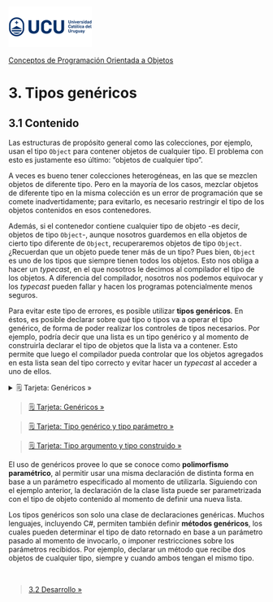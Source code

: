 ![UCU](../../Assets/logo-ucu.png)

[Conceptos de Programación Orientada a Objetos](../../)


# 3. Tipos genéricos

## 3.1 Contenido

Las estructuras de propósito general como las colecciones, por ejemplo, usan el tipo `Object` para contener objetos de cualquier tipo. El problema con esto es justamente eso último: “objetos de cualquier tipo”.

A veces es bueno tener colecciones heterogéneas, en las que se mezclen objetos de diferente tipo. Pero en la mayoría de los casos, mezclar objetos de diferente tipo en la misma colección es un error de programación que se comete inadvertidamente; para evitarlo, es necesario restringir el tipo de los objetos contenidos en esos contenedores.

Además, si el contenedor contiene cualquier tipo de objeto -es decir, objetos de tipo `Object`-, aunque nosotros guardemos en ella objetos de cierto tipo diferente de `Object`, recuperaremos objetos de tipo `Object`. ¿Recuerdan que un objeto puede tener más de un tipo? Pues bien, `Object` es uno de los tipos que siempre tienen todos los objetos. Esto nos obliga a hacer un _typecast_, en el que nosotros le decimos al compilador el tipo de los objetos. A diferencia del compilador, nosotros nos podemos equivocar y los _typecast_ pueden fallar y hacen los programas potencialmente menos seguros.

Para evitar este tipo de errores, es posible utilizar **tipos genéricos**. En éstos, es posible declarar sobre qué tipo o tipos va a operar el tipo genérico, de forma de poder realizar los controles de tipos necesarios. Por ejemplo, podría decir que una lista es un tipo genérico y al momento de construirla declarar el tipo de objetos que la lista va a contener. Esto permite que luego el compilador pueda controlar que los objetos agregados en esta lista sean del tipo correcto y evitar hacer un _typecast_ al acceder a uno de ellos.

<details>
  <summary>🗒 Tarjeta: Genéricos »</summary>
<table id="card">
    <tr>
        <td align="center">
            <h3>Genéricos</h3>
        </td>
    </tr>
    <tr>
        <td>
            <p>Los genéricos son un <b>mecanismo</b> de los lenguajes de programación para implementar <b>declarativamente</b> relaciones de <b>generalización</b> entre un tipo base y uno o más tipos mediante el uso de <b>tipos parámetro</b>.</p>
        </td>
    </tr>
</table>
</details>

> [🗒 Tarjeta: Genéricos »](../../Tarjetas/Tipos_Genericos/Genericos.md)

> [🗒 Tarjeta: Tipo genérico y tipo parámetro »](../../Tarjetas/Tipos_Genericos/Tipo_Generico_Tipo_Parametro.md)

> [🗒 Tarjeta: Tipo argumento y tipo construido »](../../Tarjetas/Tipos_Genericos/Tipo_Argumento_Tipo_Construido.md)

El uso de genéricos provee lo que se conoce como **polimorfismo paramétrico**, al permitir usar una misma declaración de distinta forma en base a un parámetro especificado al momento de utilizarla. Siguiendo con el ejemplo anterior, la declaración de la clase lista puede ser parametrizada con el tipo de objeto contenido al momento de definir una nueva lista. 

Los tipos genéricos son solo una clase de declaraciones genéricas. Muchos lenguajes, incluyendo C#, permiten también definir **métodos genéricos**, los cuales pueden determinar el tipo de dato retornado en base a un parámetro pasado al momento de invocarlo, o imponer restricciones sobre los parámetros recibidos. Por ejemplo, declarar un método que recibe dos objetos de cualquier tipo, siempre y cuando ambos tengan el mismo tipo. 


<br/>

> [3.2 Desarrollo »](./3_2_Desarrollo.md)

<br/>

